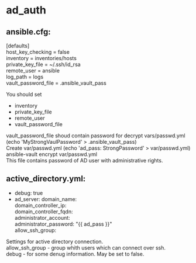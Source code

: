 # ad_auth

ansible.cfg:
---

[defaults]  
host_key_checking   = false  
inventory           = inventories/hosts  
private_key_file    = ~/.ssh/id_rsa  
remote_user         = ansible  
log_path            = logs  
vault_password_file = .ansible_vault_pass  


You should set 
- inventory
- private_key_file
- remote_user
- vault_password_file

vault_password_file shoud contain password for decrypt vars/passwd.yml (echo 'MyStrongVaulPassword' > .ansible_vault_pass)  
Create var/passwd.yml (echo 'ad_pass: StrongPassword' > var/passwd.yml)  
ansible-vault encrypt var/passwd.yml  
This file contains password of AD user with administrative rights.  

active_directory.yml:
---

- debug:                         true
- ad_server:
    domain_name:                 <domain>  
    domain_controller_ip:        <ip>  
    domain_controller_fqdn:      <fqdn>  
    administrator_account:       <user>  
    administrator_password:      "{{ ad_pass }}"  
    allow_ssh_group:             <group>  
    
  
 Settings for active directory connection.  
 allow_ssh_group - group whith users which can connect over ssh.  
 debug  - for some denug information. May be set to false.
 
